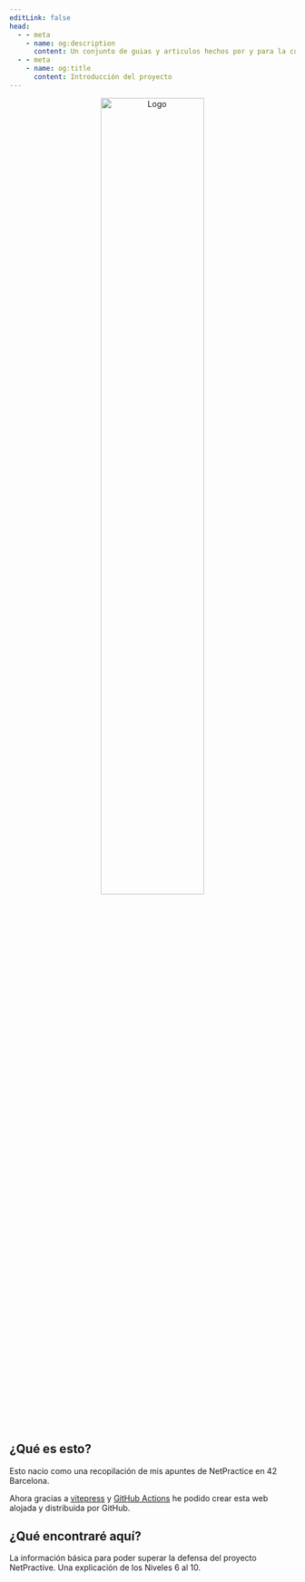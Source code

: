 ```yaml
---
editLink: false
head:
  - - meta
    - name: og:description
      content: Un conjunto de guias y articulos hechos por y para la comunidad.
  - - meta
    - name: og:title
      content: Introducción del proyecto
---
```


<div align=center>
<img width="60%" height="60%" src="/logo.png" alt="Logo" />
</div>

## ¿Qué es esto?

Esto nacio como una recopilación de mis apuntes de NetPractice en 42 Barcelona.

Ahora gracias a [vitepress](https://vitepress.dev/) y [GitHub Actions](https://docs.github.com/en/actions) he podido crear esta web alojada y distribuida por GitHub.

## ¿Qué encontraré aquí?

La información básica para poder superar la defensa del proyecto NetPractive. Una explicación de los Niveles 6 al 10.

